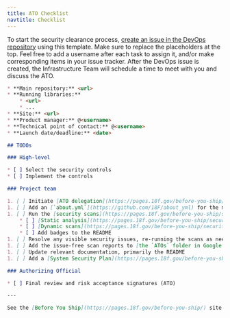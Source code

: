 ```yaml
---
title: ATO Checklist
navtitle: Checklist
---
```


To start the security clearance process, [create an issue in the DevOps repository](https://github.com/18F/DevOps/issues/new?title=ATO+for+%3Cproject%3E) using this template. Make sure to replace the placeholders at the top. Feel free to add a username after each task to assign it, and/or make corresponding items in your issue tracker. After the DevOps issue is created, the Infrastructure Team will schedule a time to meet with you and discuss the ATO.

```markdown
* **Main repository:** <url>
* **Running libraries:**
    * <url>
    * ...
* **Site:** <url>
* **Product manager:** @<username>
* **Technical point of contact:** @<username>
* **Launch date/deadline:** <date>

## TODOs

### High-level

* [ ] Select the security controls
* [ ] Implement the controls

### Project team

1. [ ] Initiate [ATO delegation](https://pages.18f.gov/before-you-ship/ato/delegation/)
1. [ ] Add an [`about.yml`](https://github.com/18F/about_yml) for the main repository
1. [ ] Run the [security scans](https://pages.18f.gov/before-you-ship/security/scanning/)
    * [ ] [Static analysis](https://pages.18f.gov/before-you-ship/security/static-analysis/)
    * [ ] [Dynamic scans](https://pages.18f.gov/before-you-ship/security/dynamic-scanning/)
    * [ ] Add badges to the README
1. [ ] Resolve any visible security issues, re-running the scans as needed
1. [ ] Add the issue-free scan reports to [the `ATOs` folder in Google Drive](https://drive.google.com/a/gsa.gov/folderview?id=0BynIxtx-CfkdckljM3BPSkdQT1U&usp=sharing)
1. [ ] Update relevant documentation, primarily the README
1. [ ] Add a [System Security Plan](https://pages.18f.gov/before-you-ship/ato/ssp/#template) to the repository

### Authorizing Official

* [ ] Final review and risk acceptance signatures (ATO)

---

See the [Before You Ship](https://pages.18f.gov/before-you-ship/) site for more information.
```
